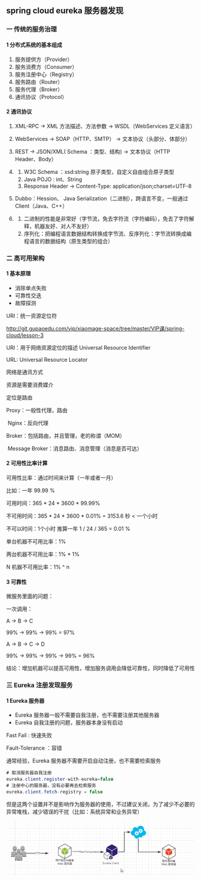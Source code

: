 ## spring cloud eureka 服务器发现

### 一 传统的服务治理

#### 1 分布式系统的基本组成

1. 服务提供方（Provider）
2. 服务消费方（Consumer）
3. 服务注册中心（Registry）
4. 服务路由（Router）
5. 服务代理（Broker）
6. 通讯协议（Protocol）

#### 2 通讯协议

1. XML-RPC -> XML 方法描述、方法参数 -> WSDL（WebServices 定义语言）

2. WebServices -> SOAP（HTTP、SMTP） -> 文本协议（头部分、体部分）

3. REST -> JSON/XML( Schema ：类型、结构) -> 文本协议（HTTP Header、Body）

4. 1. W3C Schema ：xsd:string 原子类型，自定义自由组合原子类型
   2. Java POJO : int、String
   3. Response Header -> Content-Type: application/json;charset=UTF-8

5. Dubbo：Hession、 Java Serialization（二进制），跨语言不变，一般通过 Client（Java、C++）

6. 1. 二进制的性能是非常好（字节流，免去字符流（字符编码），免去了字符解释，机器友好、对人不友好）
   2. 序列化：把编程语言数据结构转换成字节流、反序列化：字节流转换成编程语言的数据结构（原生类型的组合）

### 二 高可用架构

#### 1 基本原理

- 消除单点失败
- 可靠性交迭
- 故障探测

URI：统一资源定位符

http://git.gupaoedu.com/vip/xiaomage-space/tree/master/VIP课/spring-cloud/lesson-3

URI：用于网络资源定位的描述 Universal Resource Identifier

URL: Universal Resource Locator

网络是通讯方式

资源是需要消费媒介

定位是路由

Proxy：一般性代理，路由

​	Nginx：反向代理	

Broker：包括路由，并且管理，老的称谓（MOM）

​	Message Broker：消息路由、消息管理（消息是否可达）

#### 2 可用性比率计算

可用性比率：通过时间来计算（一年或者一月）

比如：一年 99.99 % 

可用时间：365 * 24  * 3600 * 99.99% 

不可用时间：365 * 24  * 3600 * 0.01% = 3153.6 秒 < 一个小时

不可以时间：1个小时 推算一年 1 / 24 / 365 = 0.01 %

单台机器不可用比率：1%

两台机器不可用比率：1% * 1%

N 机器不可用比率：1% ^ n

#### 3 可靠性

微服务里面的问题：

一次调用：

   A ->       B    ->  C

99% -> 99% -> 99% = 97%

   A ->     B    ->  C -> D

99% -> 99% -> 99%  -> 99% = 96%

结论：增加机器可以提高可用性，增加服务调用会降低可靠性，同时降低了可用性

### 三 Eureka 注册发现服务

#### 1 Eureka 服务器

- Eureka 服务器一般不需要自我注册，也不需要注册其他服务器
- Eureka  自我注册的问题，服务器本身没有启动

Fast Fail : 快速失败

Fault-Tolerance ：容错

通常经验，Eureka 服务器不需要开启自动注册，也不需要检索服务

~~~java
# 取消服务器自我注册
eureka.client.register-with-eureka=false
# 注册中心的服务器，没有必要再去检索服务
eureka.client.fetch-registry = false
~~~

但是这两个设置并不是影响作为服务器的使用，不过建议关闭，为了减少不必要的异常堆栈，减少错误的干扰（比如：系统异常和业务异常）

![](https://github.com/wolfJava/wolfman-spring-micro/blob/master/micro-spring-cloud/spring-cloud-server-discovery/spring-cloud-server-discovery-eureka/img/eureka1.jpg?raw=true)

























